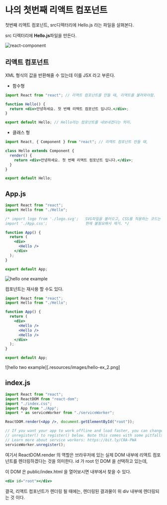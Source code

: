 # 나의 첫번째 리액트 컴포넌트

첫번째 리액트 컴포넌트, src디렉터리에 Hello.js 라는 파일을 살펴본다.

src 디렉터리에 **Hello.js**파일을 만든다.

![react-component](https://user-images.githubusercontent.com/79269708/117760492-b0569180-b260-11eb-8fe1-21d9ef260645.png)

## 리액트 컴포넌트

XML 형식의 값을 반환해줄 수 있는데 이를 JSX 라고 부른다.

- 함수형

```jsx
import React from "react"; // 리액트 컴포넌트를 만들 때, 리액트를 불려와야함.

function Hello() {
  return <div>안녕하세요. 첫 번째 리액트 컴포넌트 입니다.</div>;
}

export default Hello; // Hello라는 컴포넌트를 내보내겠다는 의미.
```

- 클래스 형

```jsx
import React, { Component } from "react"; // 리액트 컴포넌트 만들 때,

class Hello extends Component {
  render() {
    return <div>안녕하세요. 첫 번째 리액트 컴포넌트 입니다.</div>;
  }
}

export default Hello;
```

## App.js

```jsx
import React from "react";
import Hello from "./Hello";

/* import logo from './logo.svg';   SVG파일을 불러오고, CSS를 적용하는 코드는						
import './App.css';                 현재 불필요해서 제거. */

function App() {
  return (
    <div>
      <Hello />
    </div>
  );
}

export default App;
```

![hello one example]()

컴포넌트는 재사용 할 수도 있다.

```jsx
import React from "react";
import Hello from "./Hello";

function App() {
  return (
    <div>
      <Hello />
      <Hello />
      <Hello />
    </div>
  );
}

export default App;
```

![hello two example][.resources/images/hello-ex_2.png]

## index.js

```jsx
import React from "react";
import ReactDOM from "react-dom";
import "./index.css";
import App from "./App";
import * as serviceWorker from "./serviceWorker";

ReactDOM.render(<App />, document.getElementById("root"));

// If you want your app to work offline and load faster, you can change
// unregister() to register() below. Note this comes with some pitfalls.
// Learn more about service workers: https://bit.ly/CRA-PWA
serviceWorker.unregister();
```

여기서 ReactDOM.render 의 역할은 브라우저에 있는 실제 DOM 내부에 리액트 컴포넌트를 렌더링하겠다는 것을 의미한다. id 가 root 인 DOM 을 선택하고 있는데,

이 DOM 은 public/index.html 을 열어보시면 내부에서 찾을 수 있다.

```jsx
<div id="root"></div>
```

결국, 리액트 컴포넌트가 렌더링 될 때에는, 렌더링된 결과물이 위 div 내부에 렌더링되는 것 이다.
